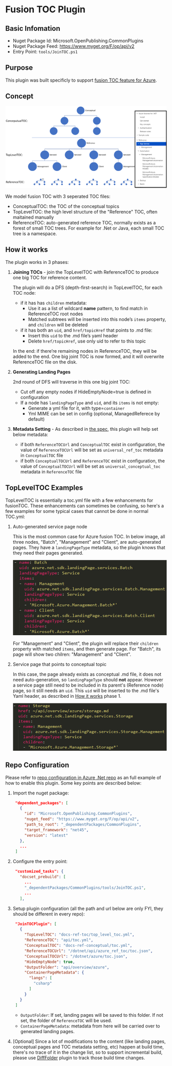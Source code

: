 # Fusion TOC Plugin

## Basic Infomation
- Nuget Package Id: Microsoft.OpenPublishing.CommonPlugins
- Nuget Package Feed: https://www.myget.org/F/op/api/v2
- Entry Point: `tools/JoinTOC.ps1`

## Purpose
This plugin was built specificly to support [fusion TOC feature for Azure](https://review.docs.microsoft.com/en-us/new-hope/specs/reference/net-and-java-fusion-tocs?branch=master). 

## Concept
![portal main page](../images/plugins/fusionTOCConcepts.png)

We model fusion TOC with 3 seperated TOC files:

- ConceptualTOC: the TOC of the conceptual topics
- TopLevelTOC: the high level structure of the "Reference" TOC, often maitained manually
- ReferenceTOC: auto-generated reference TOC, normally exists as a forest of small TOC trees. For example for .Net or Java, each small TOC tree is a namespace.

## How it works
The plugin works in 3 phases:

1. **Joining TOCs** - join the TopLevelTOC with ReferenceTOC to produce one big TOC for reference content.

   The plugin will do a DFS (depth-first-search) in TopLevelTOC, for each TOC node:
   - if it has has `children` metadata:
     - Use it as a list of wildcard **name** pattern, to find match in ReferenceTOC root nodes
     - Matched subtrees will be inserted into this node’s `items` property, and `children` will be deleted
   - if it has both an `uid`, and `href/topicHref` that points to .md file:
     - Insert this `uid` to the .md file’s yaml header
     - Delete `href/topicHref`, use only uid to refer to this topic
   
   In the end: if there’re remaining nodes in ReferenceTOC, they will be added to the end. One big joint TOC is now formed, and it will overwrite ReferenceTOC file on the disk.

2. **Generating Landing Pages**
   
   2nd round of DFS will traverse in this one big joint TOC:
   - Cut off any empty nodes if HideEmptyNode=true is defined in configuration
   - If a node has `landingPageType` and `uid`, and its `items` is not empty:
     - Generate a yml file for it, with type=`container`
     - Yml MIME can be set in config (optional, ManagedReferece by default)

3. **Metadata Setting** - As described in [the spec](https://review.docs.microsoft.com/en-us/new-hope/specs/reference/net-and-java-fusion-tocs?branch=master#feature-design), this plugin will help set below metadata:

   - if both `ReferenceTOCUrl` and `ConceptualTOC` exist in configuration, the value of `ReferenceTOCUrl` will be set as `universal_ref_toc` metadata in `ConceptualTOC` file
   - if both `ConceptualTOCUrl` and `ReferenceTOC` exist in configuration, the value of `ConceptualTOCUrl` will be set as `universal_conceptual_toc` metadata in `ReferenceTOC` file

## TopLevelTOC Examples
TopLevelTOC is essentially a toc.yml file with a few enhancements for fusionTOC. These enhancements can sometimes be confusing, so here's a few examples for some typical cases that cannot be done in normal TOC.yml:

1. Auto-generated service page node
   
   This is the most common case for Azure fusion TOC. In below image, all three nodes, "Batch", "Management" and "Client", are auto-generated pages.
   They have a `landingPageType` metadata, so the plugin knows that they need their pages generated.
   
   ![portal main page](../images/plugins/fusionTOC-autoNodes.png)
   
   For "Management" and "Client", the plugin will replace their `children` property with matched `items`, and then generate page. For "Batch", its page will show two chilren: "Management" and "Client".

2. Service page that points to conceptual topic

   In this case, the page already exists as conceptual .md file, it does not need auto-generation, so `landingPageType` should **not** appear. However a service page still need to be included in its parent's (Reference node) page, so it still needs an `uid`. This `uid` will be inserted to the .md file's Yaml header, as described in [How it works](#how-it-works) phase 1.

   ![portal main page](../images/plugins/fusionTOC-conceptualNodes.png)

## Repo Configuration
Please refer to [repo configuration in Azure .Net repo](https://github.com/Azure/azure-docs-sdk-dotnet/blob/master/.openpublishing.publish.config.json) as an full example of how to enable this plugin. Some key points are described below:

1. Import the nuget package:

   ```json
    "dependent_packages": [
      {
        "id": "Microsoft.OpenPublishing.CommonPlugins",
        "nuget_feed": "https://www.myget.org/F/op/api/v2",
        "path_to_root": "_dependentPackages/CommonPlugins",
        "target_framework": "net45",
        "version": "latest"
      },
      ...
    ]
   ```
2. Configure the entry point:

   ```json
    "customized_tasks": {
      "docset_prebuild": [
        ...
        "_dependentPackages/CommonPlugins/tools/JoinTOC.ps1",
        ...
      ],
   ```
3. Setup plugin configuration (all the path and url below are only FYI, they should be different in every repo):

   ```json
    "JoinTOCPlugin": [
      {
        "TopLevelTOC": "docs-ref-toc/top_level_toc.yml",
        "ReferenceTOC": "api/toc.yml",
        "ConceptualTOC": "docs-ref-conceptual/toc.yml",
        "ReferenceTOCUrl": "/dotnet/api/azure_ref_toc/toc.json",
        "ConceptualTOCUrl": "/dotnet/azure/toc.json",
        "HideEmptyNode": true,
        "OutputFolder": "api/overview/azure",
        "ContainerPageMetadata": {
          "langs": [
            "csharp"
          ]
        }
      }
    ]
   ```
   - `OutputFolder`: If set, landing pages will be saved to this folder. If not set, the folder of `ReferenceTOC` will be used.
   - `ContainerPageMetadata`: metadata from here will be carried over to generated landing pages.

4. [Optional] Since a lot of modifications to the content (like landing pages, conceptual pages and TOC metadata setting, etc) happen at build time, there's no trace of it in the change list, so to support incremental build, please use [DiffFolder](DiffFolder.md) plugin to track those build time changes.